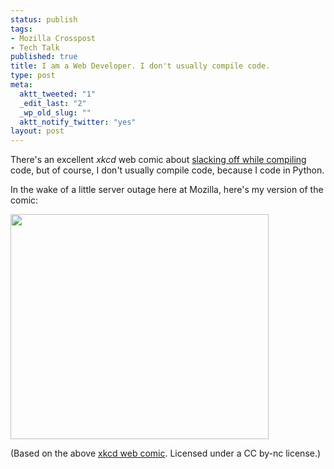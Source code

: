 ```yaml
--- 
status: publish
tags: 
- Mozilla Crosspost
- Tech Talk
published: true
title: I am a Web Developer. I don't usually compile code.
type: post
meta: 
  aktt_tweeted: "1"
  _edit_last: "2"
  _wp_old_slug: ""
  aktt_notify_twitter: "yes"
layout: post
---
```

There's an excellent <em>xkcd</em> web comic about <a href="http://xkcd.com/303/">slacking off while compiling</a> code, but of course, I don't usually compile code, because I code in Python.

In the wake of a little server outage here at Mozilla, here's my version of the comic:

<a href="http://fredericiana.com/wp-content/uploads/2011/01/no-bugzilla.png"><img src="http://fredericiana.com/wp-content/uploads/2011/01/no-bugzilla.png" alt="" title="No Bugzilla" width="413" height="360" class="aligncenter size-full wp-image-3159" /></a>

<p class="credits">(Based on the above <a href="http://xkcd.com/303/">xkcd web comic</a>. Licensed under a CC by-nc license.)</p>

